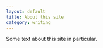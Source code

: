 ```yaml
---
layout: default
title: About this site
category: writing
---
```


<div class="col-xs-12 col-md-12 blogpost" markdown="1"> 

Some text about this site in particular.

</div>
